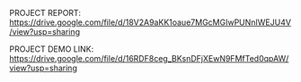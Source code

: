 PROJECT REPORT: https://drive.google.com/file/d/18V2A9aKK1oaue7MGcMGIwPUNnIWEJU4V/view?usp=sharing

PROJECT DEMO LINK: https://drive.google.com/file/d/16RDF8ceg_BKsnDFjXEwN9FMfTed0qpAW/view?usp=sharing 

